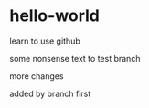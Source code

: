 # hello-world
learn to use github

some nonsense text to test branch

more changes

added by branch first
